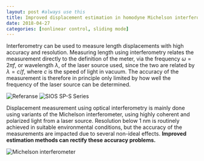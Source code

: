 ```yaml
---
layout: post #always use this
title: Improved displacement estimation in homodyne Michelson interferometers  #This becomes the title of the page
date: 2018-04-27
categories: [nonlinear control, sliding mode]
---
```



Interferometry can be used to measure length displacements with high accuracy and resolution. Measuring length using interferometry relates the measurement directly to the definition of the meter, via the frequency $\omega = 2 \pi f$, or wavelength $\lambda$, of the laser source used, since the two are related by $\lambda = c/f$, where $c$ is the speed of light in vacuum. The accuracy of the measurement is therefore in principle only limited by how well the frequency of the laser source can be determined.

![Referanse]({{site.baseurl}}/assets/referansetrajektor.png)
![SIOS SP-S Series](sp_s_series.png "SIOS SP-S Series")

Displacement measurement using optical interferometry is mainly done using variants of the Michelson interferometer, using highly coherent and polarized light from a laser source. Resolution below 1 nm is routinely achieved in suitable environmental conditions, but the accuracy of the measurements are impacted due to several non-ideal effects. **Improved estimation methods can rectify these accuracy problems.**

![Michelson interferometer](michelson_optical_diagram_03.png "Michelson interferometer diagram")
